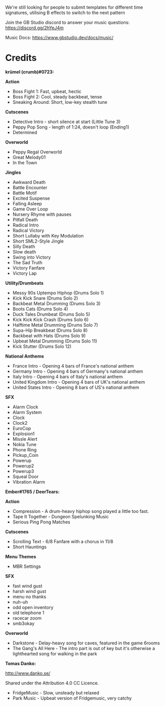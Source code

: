 We're still looking for people to submit templates for different time signatures, utilising B effects to switch to the next pattern

Join the GB Studio discord to answer your music questions: https://discord.gg/2hYeJ4m

Music Docs: https://www.gbstudio.dev/docs/music/

# Credits

**krümel (crumb)#0723:**

**Action**
- Boss Fight 1: Fast, upbeat, hectic
- Boss Fight 2: Cool, steady backbeat, tense
- Sneaking Around: Short, low-key stealth tune

**Cutscenes**
- Detective Intro - short silence at start (Little Tune 3)
- Peppy Pop Song - length of 1:24, doesn't loop (Ending1)
- Determined

**Overworld**
- Peppy Regal Overworld
- Great Melody01
- In the Town

**Jingles**
- Awkward Death
- Battle Encounter
- Battle Motif
- Excited Suspense
- Falling Asleep
- Game Over Loop
- Nursery Rhyme with pauses
- Pitfall Death
- Radical Intro
- Radical Victory
- Short Lullaby with Key Modulation
- Short SML2-Style Jingle
- Silly Death
- Slow death
- Swing into Victory
- The Sad Truth
- Victory Fanfare
- Victory Lap

**Utility/Drumbeats**
- Messy 90s Uptempo Hiphop (Drums Solo 1)
- Kick Kick Snare (Drums Solo 2)
- Backbeat Metal Drumming (Drums Solo 3)
- Boots Cats (Drums Solo 4)
- Duck Tales Drumbeat (Drums Solo 5)
- Kick Kick Kick Crash (Drums Solo 6)
- Halftime Metal Drumming (Drums Solo 7)
- Supa-Hip Breakbeat (Drums Solo 8)
- Backbeat with Hats (Drums Solo 9)
- Upbeat Metal Drumming (Drums Solo 11)
- Kick Stutter (Drums Solo 12)

**National Anthems**
- France Intro - Opening 4 bars of France's national anthem
- Germany Intro - Opening 4 bars of Germany's national anthem
- Italy Intro - Opening 4 bars of Italy's national anthem
- United Kingdom Intro - Opening 4 bars of UK's national anthem
- United States Intro - Opening 8 bars of US's national anthem

**SFX**
- Alarm Clock
- Alarm System
- Clock
- Clock2
- EuroCop
- Explosion1
- Missle Alert
- Nokia Tune
- Phone Ring
- Pickup_Coin
- Powerup
- Powerup2
- Powerup3
- Squeal Door
- Vibration Alarm

**Ember#1765 / DeerTears:**

**Action**
- Compression - A drum-heavy hiphop song played a little too fast.
- Tape It Together - Dungeon Spelunking Music
- Serious Ping Pong Matches

**Cutscenes**
- Scrolling Text - 6/8 Fanfare with a chorus in 11/8
- Short Hauntings

**Menu Themes**
- MBR Settings

**SFX**
- fast wind gust
- harsh wind gust
- menu no thanks
- nuh-uh
- odd open inventory
- old telephone 1
- racecar zoom
- smb3okay

**Overworld**
- Darkstone - Delay-heavy song for caves, featured in the game 6rooms
- The Gang's All Here - The intro part is out of key but it's otherwise a lighthearted song for walking in the park

**Tomas Danko:**

http://www.danko.se/

Shared under the Attribution 4.0 CC Licence.

- FridgeMusic - Slow, unsteady but relaxed
- Park Music - Upbeat version of Fridgemusic, very catchy
